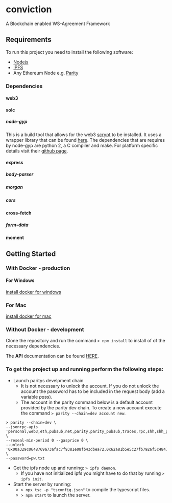 # conviction

A Blockchain enabled WS-Agreement Framework

## Requirements

To run this project you need to install the following software:

* [Nodejs](https://nodejs.org)
* [IPFS](https://ipfs.io)
* Any Ethereum Node e.g. [Parity](https://parity.io)

### Dependencies

#### web3
#### solc
##### node-gyp
This is a build tool that allows for the web3 [scrypt](https://www.tarsnap.com/scrypt.html) to be installed. It uses a wrapper library that can be found [here](https://www.npmjs.com/package/scrypt). The dependencies that are requires by node-gyp are python 2, a C compiler and make. For platform specific details visit their [github page](https://github.com/nodejs/node-gyp).
#### express
##### body-parser
##### morgan
##### cors
#### cross-fetch
##### form-data
#### moment

## Getting Started

### With Docker - production

#### For Windows
[install docker for windows](https://docs.docker.com/docker-for-windows/install/)

### For Mac
[install docker for mac](https://docs.docker.com/docker-for-mac/install/)


### Without Docker - development

Clone the repository and run the command `> npm install` to install of of the necessary dependencies.

The **API** documentation can be found [HERE](https://documenter.getpostman.com/view/506234/RWaKU9XG#0ee83dff-4923-4ca3-9e30-f28491ff7a4a).

### To get the project up and running perform the following steps:
* Launch paritys develpment chain
  * It is not necessary to unlock the account. If you do not unlock the account the password has to be included in the request body (add a variable *pass*).
  * The account in the parity command below is a default account provided by the parity dev chain. To create a new account execute the command `> parity --chain=dev account new`.

```
> parity --chain=dev \ 
--jsonrpc-apis 'personal,web3,eth,pubsub,net,parity,parity_pubsub,traces,rpc,shh,shh_pubsub' \
--reseal-min-period 0 --gasprice 0 \ 
--unlock '0x00a329c0648769a73afac7f9381e08fb43dbea72,0x62a81b5e5c27fb7926f5c4847d5269dffc5128a5' \
--password=pw.txt
```

* Get the ipfs node up and running: `> ipfs daemon`. 
  * If you have not initialized ipfs you might have to do that by running `> ipfs init`.
* Start the server by running:
  * `> npx tsc -p "tsconfig.json"` to compile the typescript files.
  * `> npm start` to launch the server.







